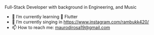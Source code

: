 Full-Stack Developer with background in Engineering, and Music

- 🌱 I’m currently learning 📱 Flutter
- 🎵 I’m currently singing in https://www.instagram.com/rambukk420/
- 📫 How to reach me: maurodirosa19@gmail.com
